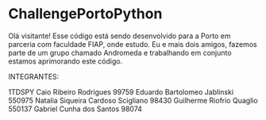 # ChallengePortoPython
Olá visitante! Esse código está sendo desenvolvido para a Porto em parceria com faculdade FIAP, onde estudo. Eu e mais dois amigos, fazemos parte de um grupo chamado Andromeda e trabalhando em conjunto estamos aprimorando este código.

INTEGRANTES:

1TDSPY
Caio Ribeiro Rodrigues 99759
Eduardo Bartolomeo Jablinski 550975 
Natalia Siqueira Cardoso Scigliano 98430
Guilherme Riofrio Quaglio 550137
Gabriel Cunha dos Santos 98074
